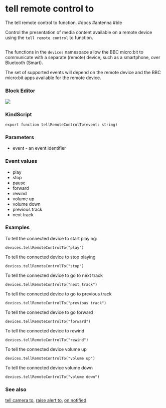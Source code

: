 # tell remote control to

The tell remote control to function. #docs #antenna #ble

Control the presentation of media content available on a remote device using the `tell remote control` to function.

## 

The functions in the ``devices`` namespace allow the BBC micro:bit to communicate with a separate (remote) device, such as a smartphone, over Bluetooth (Smart).

The set of supported events will depend on the remote device and the BBC micro:bit apps available for the remote device.

### Block Editor

![](/static/mb/tell-remote-control-to-0.png)

### KindScript

```
export function tellRemoteControlTo(event: string)
```

### Parameters

* event - an event identifier

### Event values

* play
* stop
* pause
* forward
* rewind
* volume up
* volume down
* previous track
* next track

### Examples

To tell the connected device to start playing:

```
devices.tellRemoteControlTo("play")
```

To tell the connected device to stop playing

```
devices.tellRemoteControlTo("stop")
```

To tell the connected device to go to next track

```
devices.tellRemoteControlTo("next track")
```

To tell the connected device to go to previous track

```
devices.tellRemoteControlTo("previous track")
```

To tell the connected device to go forward

```
devices.tellRemoteControlTo("forward")
```

To tell the connected device to rewind

```
devices.tellRemoteControlTo("rewind")
```

To tell the connected device volume up

```
devices.tellRemoteControlTo("volume up")
```

To tell the connected device volume down

```
devices.tellRemoteControlTo("volume down")
```

### See also

[tell camera to](/microbit/reference/devices/tell-camera-to), [raise alert to](/microbit/reference/devices/raise-alert-to), [on notified](/microbit/reference/devices/on-notified)


